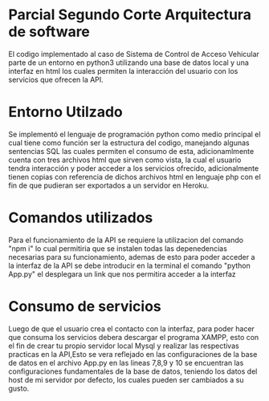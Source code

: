   # Parcial Segundo Corte Arquitectura de software
 El codigo implementado al caso de Sistema de Control de Acceso Vehicular parte de un entorno en python3 utilizando una base de datos local y una interfaz en html
 los cuales permiten la interacción del usuario con los servicios que ofrecen la API.
 
 # Entorno Utilzado
 Se implementó el lenguaje de programación python como medio principal el cual tiene como función ser la estructura del codigo, manejando algunas sentencias SQL las cuales permiten el consumo de esta, adicionamlmente cuenta con tres archivos html que sirven como vista, la cual el usuario tendra interacción y poder acceder a los servicios ofrecido, adicionalmente tienen copias con referencia de dichos archivos html en lenguaje php con el fin de que pudieran ser exportados a un servidor en Heroku.
 
 # Comandos utilizados
 Para el funcionamiento de la API se requiere la utilizacion del comando "npm i" lo cual permitiria que se instalen todas las depenedencias necesarias para su funcionamiento, ademas de esto para poder acceder a la interfaz de la API se debe introducir en la terminal el comando "python App.py" el desplegara un link que nos permitira acceder a la interfaz
 
 # Consumo de servicios
 Luego de que el usuario crea el contacto con la interfaz, para poder hacer que consuma los servicios debera descargar el programa XAMPP, esto con el fin de crear tu propio servidor local Mysql y realizar las respectivas practicas en la API,Esto se vera reflejado en las configuraciones de la base de datos en el archivo App.py en las lineas 7,8,9 y 10 se encuentran las configuraciones fundamentales de la base de datos, teniendo los datos del host de mi servidor por defecto, los cuales pueden ser cambiados a su gusto.
